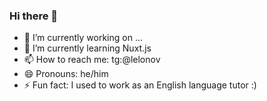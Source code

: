 ### Hi there 👋

- 🔭 I’m currently working on ...
- 🌱 I’m currently learning Nuxt.js
- 📫 How to reach me: tg:@lelonov
- 😄 Pronouns: he/him
- ⚡ Fun fact: I used to work as an English language tutor :) 
